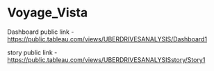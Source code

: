 # Voyage_Vista
Dashboard public link - https://public.tableau.com/views/UBERDRIVESANALYSIS/Dashboard1

story public link - https://public.tableau.com/views/UBERDRIVESANALYSISstory/Story1
